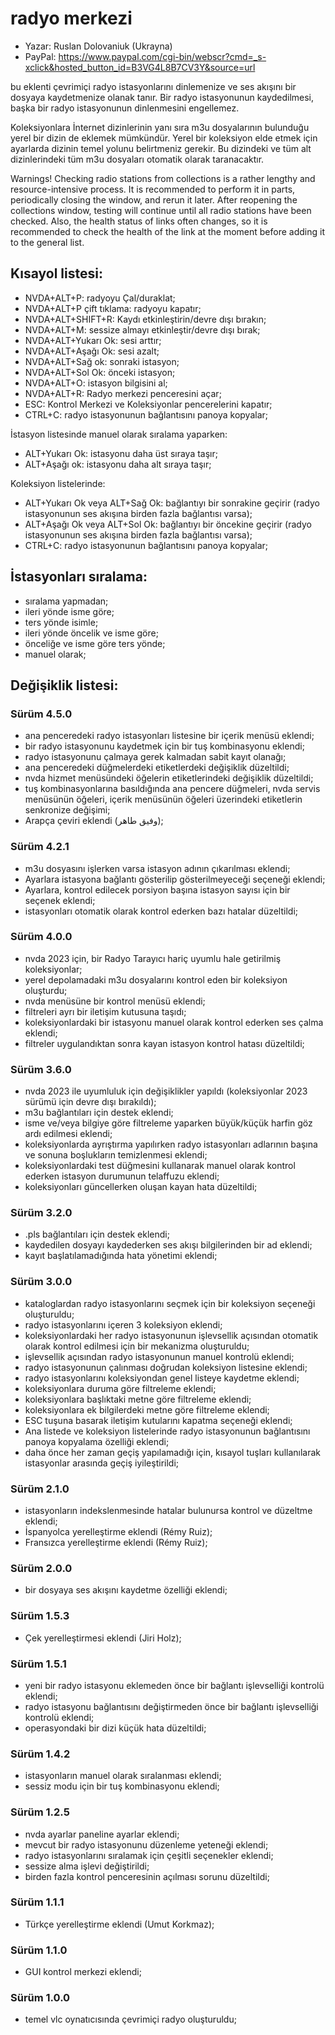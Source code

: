 # radyo merkezi

* Yazar: Ruslan Dolovaniuk (Ukrayna)
* PayPal: https://www.paypal.com/cgi-bin/webscr?cmd=_s-xclick&hosted_button_id=B3VG4L8B7CV3Y&source=url

bu eklenti çevrimiçi radyo istasyonlarını dinlemenize ve ses akışını bir dosyaya kaydetmenize olanak tanır.
Bir radyo istasyonunun kaydedilmesi, başka bir radyo istasyonunun dinlenmesini engellemez.

Koleksiyonlara İnternet dizinlerinin yanı sıra m3u dosyalarının bulunduğu yerel bir dizin de eklemek mümkündür.
Yerel bir koleksiyon elde etmek için ayarlarda dizinin temel yolunu belirtmeniz gerekir.
Bu dizindeki ve tüm alt dizinlerindeki tüm m3u dosyaları otomatik olarak taranacaktır.

Warnings!
Checking radio stations from collections is a rather lengthy and resource-intensive process.
It is recommended to perform it in parts, periodically closing the window, and rerun it later.
After reopening the collections window, testing will continue until all radio stations have been checked.
Also, the health status of links often changes, so it is recommended to check the health of the link at the moment before adding it to the general list.


## Kısayol listesi:

* NVDA+ALT+P: radyoyu Çal/duraklat;
* NVDA+ALT+P çift tıklama: radyoyu kapatır;
* NVDA+ALT+SHIFT+R: Kaydı etkinleştirin/devre dışı bırakın;
* NVDA+ALT+M: sessize almayı etkinleştir/devre dışı bırak;
* NVDA+ALT+Yukarı Ok: sesi arttır;
* NVDA+ALT+Aşağı Ok: sesi azalt;
* NVDA+ALT+Sağ ok: sonraki istasyon;
* NVDA+ALT+Sol Ok: önceki istasyon;
* NVDA+ALT+O: istasyon bilgisini al;
* NVDA+ALT+R: Radyo merkezi penceresini açar;
* ESC: Kontrol Merkezi ve Koleksiyonlar pencerelerini kapatır;
* CTRL+C: radyo istasyonunun bağlantısını panoya kopyalar;

İstasyon listesinde manuel olarak sıralama yaparken:
* ALT+Yukarı Ok: istasyonu daha üst sıraya taşır;
* ALT+Aşağı ok: istasyonu daha alt sıraya taşır;

Koleksiyon listelerinde:
* ALT+Yukarı Ok veya ALT+Sağ Ok: bağlantıyı bir sonrakine geçirir (radyo istasyonunun ses akışına birden fazla bağlantısı varsa);
* ALT+Aşağı Ok veya ALT+Sol Ok: bağlantıyı bir öncekine geçirir (radyo istasyonunun ses akışına birden fazla bağlantısı varsa);
* CTRL+C: radyo istasyonunun bağlantısını panoya kopyalar;

## İstasyonları sıralama:
* sıralama yapmadan;
* ileri yönde isme göre;
* ters yönde isimle;
* ileri yönde öncelik ve isme göre;
* önceliğe ve isme göre ters yönde;
* manuel olarak;

## Değişiklik listesi:
### Sürüm 4.5.0
* ana penceredeki radyo istasyonları listesine bir içerik menüsü eklendi;
* bir radyo istasyonunu kaydetmek için bir tuş kombinasyonu eklendi;
* radyo istasyonunu çalmaya gerek kalmadan sabit kayıt olanağı;
* ana penceredeki düğmelerdeki etiketlerdeki değişiklik düzeltildi;
* nvda hizmet menüsündeki öğelerin etiketlerindeki değişiklik düzeltildi;
* tuş kombinasyonlarına basıldığında ana pencere düğmeleri, nvda servis menüsünün öğeleri, içerik menüsünün öğeleri üzerindeki etiketlerin senkronize değişimi;
* Arapça çeviri eklendi (وفيق طاهر);

### Sürüm 4.2.1
* m3u dosyasını işlerken varsa istasyon adının çıkarılması eklendi;
* Ayarlara istasyona bağlantı gösterilip gösterilmeyeceği seçeneği eklendi;
* Ayarlara, kontrol edilecek porsiyon başına istasyon sayısı için bir seçenek eklendi;
* istasyonları otomatik olarak kontrol ederken bazı hatalar düzeltildi;

### Sürüm 4.0.0
* nvda 2023 için, bir Radyo Tarayıcı hariç uyumlu hale getirilmiş koleksiyonlar;
* yerel depolamadaki m3u dosyalarını kontrol eden bir koleksiyon oluşturdu;
* nvda menüsüne bir kontrol menüsü eklendi;
* filtreleri ayrı bir iletişim kutusuna taşıdı;
* koleksiyonlardaki bir istasyonu manuel olarak kontrol ederken ses çalma eklendi;
* filtreler uygulandıktan sonra kayan istasyon kontrol hatası düzeltildi;

### Sürüm 3.6.0
* nvda 2023 ile uyumluluk için değişiklikler yapıldı (koleksiyonlar 2023 sürümü için devre dışı bırakıldı);
* m3u bağlantıları için destek eklendi;
* isme ve/veya bilgiye göre filtreleme yaparken büyük/küçük harfin göz ardı edilmesi eklendi;
* koleksiyonlarda ayrıştırma yapılırken radyo istasyonları adlarının başına ve sonuna boşlukların temizlenmesi eklendi;
* koleksiyonlardaki test düğmesini kullanarak manuel olarak kontrol ederken istasyon durumunun telaffuzu eklendi;
* koleksiyonları güncellerken oluşan kayan hata düzeltildi;

### Sürüm 3.2.0
* .pls bağlantıları için destek eklendi;
* kaydedilen dosyayı kaydederken ses akışı bilgilerinden bir ad eklendi;
* kayıt başlatılamadığında hata yönetimi eklendi;

### Sürüm 3.0.0
* kataloglardan radyo istasyonlarını seçmek için bir koleksiyon seçeneği oluşturuldu;
* radyo istasyonlarını içeren 3 koleksiyon eklendi;
* koleksiyonlardaki her radyo istasyonunun işlevsellik açısından otomatik olarak kontrol edilmesi için bir mekanizma oluşturuldu;
* işlevsellik açısından radyo istasyonunun manuel kontrolü eklendi;
* radyo istasyonunun çalınması doğrudan koleksiyon listesine eklendi;
* radyo istasyonlarını koleksiyondan genel listeye kaydetme eklendi;
* koleksiyonlara duruma göre filtreleme eklendi;
* koleksiyonlara başlıktaki metne göre filtreleme eklendi;
* koleksiyonlara ek bilgilerdeki metne göre filtreleme eklendi;
* ESC tuşuna basarak iletişim kutularını kapatma seçeneği eklendi;
* Ana listede ve koleksiyon listelerinde radyo istasyonunun bağlantısını panoya kopyalama özelliği eklendi;
* daha önce her zaman geçiş yapılamadığı için, kısayol tuşları kullanılarak istasyonlar arasında geçiş iyileştirildi;

### Sürüm 2.1.0
* istasyonların indekslenmesinde hatalar bulunursa kontrol ve düzeltme eklendi;
* İspanyolca yerelleştirme eklendi (Rémy Ruiz);
* Fransızca yerelleştirme eklendi (Rémy Ruiz);

### Sürüm 2.0.0
* bir dosyaya ses akışını kaydetme özelliği eklendi;

### Sürüm 1.5.3
* Çek yerelleştirmesi eklendi (Jiri Holz);

### Sürüm 1.5.1
* yeni bir radyo istasyonu eklemeden önce bir bağlantı işlevselliği kontrolü eklendi;
* radyo istasyonu bağlantısını değiştirmeden önce bir bağlantı işlevselliği kontrolü eklendi;
* operasyondaki bir dizi küçük hata düzeltildi;

### Sürüm 1.4.2
* istasyonların manuel olarak sıralanması eklendi;
* sessiz modu için bir tuş kombinasyonu eklendi;

### Sürüm 1.2.5
* nvda ayarlar paneline ayarlar eklendi;
* mevcut bir radyo istasyonunu düzenleme yeteneği eklendi;
* radyo istasyonlarını sıralamak için çeşitli seçenekler eklendi;
* sessize alma işlevi değiştirildi;
* birden fazla kontrol penceresinin açılması sorunu düzeltildi;

### Sürüm 1.1.1
* Türkçe yerelleştirme eklendi (Umut Korkmaz);

### Sürüm 1.1.0
* GUI kontrol merkezi eklendi;

### Sürüm 1.0.0
* temel vlc oynatıcısında çevrimiçi radyo oluşturuldu;
